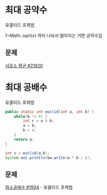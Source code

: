 # 최대 공약수

유클리드 호제법

1~Math..sqrt(x) 까지 나눠서 떨어지는 거면 공약수임



## 문제

[서로소 평균 #21920](https://www.acmicpc.net/problem/21920)



# 최대 공배수

유클리드 호제법

```java
public static int euclid(int a, int b) {
    while(b != 0) {
        int r = a % b;
        a = b;
        b = r;
    }
    return a;
}

int c = euclid(a,b);
System.out.println(bw.write(a * b / c);
```



## 문제

[최소공배수 #1934](https://www.acmicpc.net/problem/1934) - 유클리드 호제법
